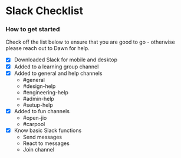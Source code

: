 # Slack Checklist

### How to get started <a href="#how-to-get-started" id="how-to-get-started"></a>

Check off the list below to ensure that you are good to go - otherwise please reach out to Dawn for help.

* [x] Downloaded Slack for mobile and desktop
* [x] Added to a learning group channel
* [x] Added to general and help channels
  * \#general
  * \#design-help
  * \#engineering-help
  * \#admin-help
  * \#setup-help
* [x] Added to fun channels
  * \#open-jio
  * \#carpool
* [x] Know basic Slack functions
  * Send messages
  * React to messages
  * Join channel
